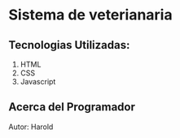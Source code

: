 # Sistema de veterianaria
## Tecnologias Utilizadas:
1. HTML
2. CSS
3. Javascript

## Acerca del Programador 
Autor: Harold 